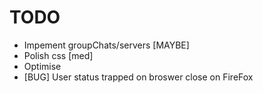 # TODO
- Impement groupChats/servers [MAYBE]
- Polish css [med]
- Optimise
- [BUG] User status trapped on broswer close on FireFox